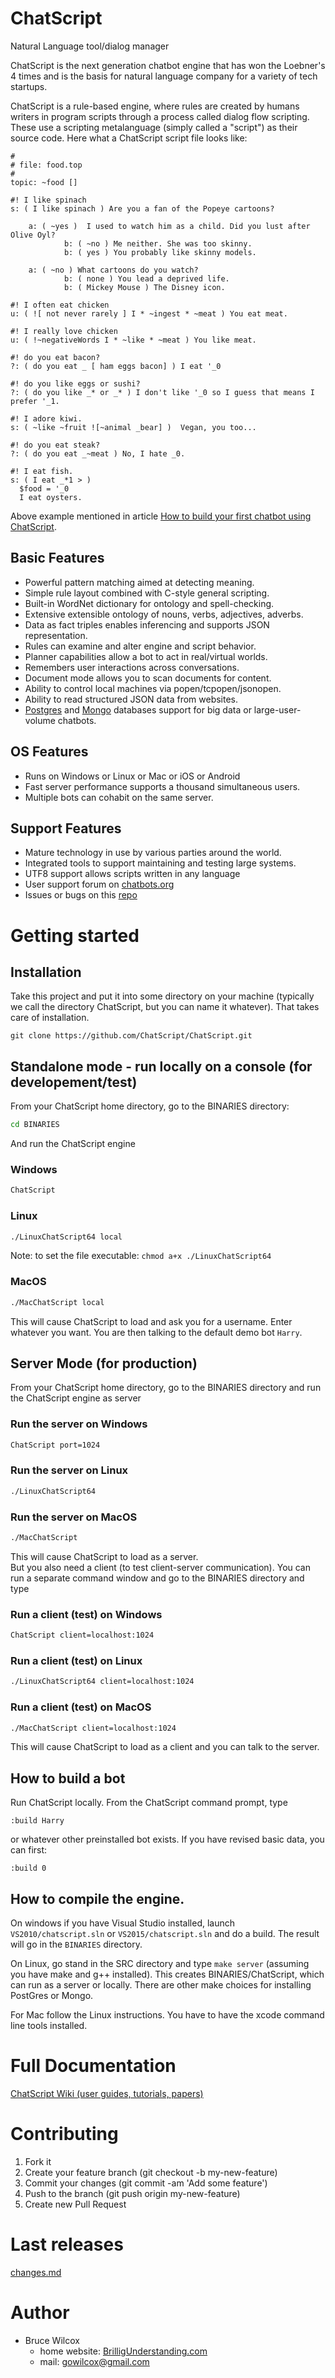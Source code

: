 # ChatScript
Natural Language tool/dialog manager

ChatScript is the next generation chatbot engine that has won the Loebner's 4 times and is the basis for natural language company for a variety of tech startups.

ChatScript is a rule-based engine, where rules are created by humans writers in program scripts through a process called dialog flow scripting. These use a scripting metalanguage (simply called a "script") as their source code. 
Here what a ChatScript script file looks like:
```
#
# file: food.top
#
topic: ~food []

#! I like spinach
s: ( I like spinach ) Are you a fan of the Popeye cartoons?
	
	a: ( ~yes )  I used to watch him as a child. Did you lust after Olive Oyl?
    	    b: ( ~no ) Me neither. She was too skinny.
    	    b: ( yes ) You probably like skinny models.
	
	a: ( ~no ) What cartoons do you watch?
     		b: ( none ) You lead a deprived life.
     		b: ( Mickey Mouse ) The Disney icon.

#! I often eat chicken
u: ( ![ not never rarely ] I * ~ingest * ~meat ) You eat meat.

#! I really love chicken
u: ( !~negativeWords I * ~like * ~meat ) You like meat.

#! do you eat bacon?
?: ( do you eat _ [ ham eggs bacon] ) I eat '_0

#! do you like eggs or sushi?
?: ( do you like _* or _* ) I don't like '_0 so I guess that means I prefer '_1.

#! I adore kiwi.
s: ( ~like ~fruit ![~animal _bear] )  Vegan, you too...

#! do you eat steak?
?: ( do you eat _~meat ) No, I hate _0.

#! I eat fish.
s: ( I eat _*1 > ) 
  $food = '_0 
  I eat oysters.
```

Above example mentioned in article [How to build your first chatbot using ChatScript](https://medium.freecodecamp.com/chatscript-for-beginners-chatbots-developers-c58bb591da8#.2qdxjuyvs).


## Basic Features

* Powerful pattern matching aimed at detecting meaning.
* Simple rule layout combined with C-style general scripting.
* Built-in WordNet dictionary for ontology and spell-checking.
* Extensive extensible ontology of nouns, verbs, adjectives, adverbs.
* Data as fact triples enables inferencing and supports JSON representation.
* Rules can examine and alter engine and script behavior.
* Planner capabilities allow a bot to act in real/virtual worlds.
* Remembers user interactions across conversations.
* Document mode allows you to scan documents for content.
* Ability to control local machines via popen/tcpopen/jsonopen.
* Ability to read structured JSON data from websites.
* [Postgres](https://www.postgresql.org/) and [Mongo](https://www.mongodb.com/) databases support for big data or large-user-volume chatbots.

## OS Features

* Runs on Windows or Linux or Mac or iOS or Android
* Fast server performance supports a thousand simultaneous users.
* Multiple bots can cohabit on the same server.

## Support Features

* Mature technology in use by various parties around the world.
* Integrated tools to support maintaining and testing large systems.
* UTF8 support allows scripts written in any language
* User support forum on [chatbots.org](https://www.chatbots.org/ai_zone/viewforum/44/) 
* Issues or bugs on this [repo](https://github.com/ChatScript/ChatScript/issues)


# Getting started

## Installation

Take this project and put it into some directory on your machine (typically we call the directory ChatScript, but you can name it whatever). That takes care of installation.

    git clone https://github.com/ChatScript/ChatScript.git


## Standalone mode - run locally on a console (for developement/test)

From your ChatScript home directory, go to the BINARIES directory: 
```bash
cd BINARIES
```
And run the ChatScript engine

### Windows
```bash
ChatScript
```

### Linux
```bash
./LinuxChatScript64 local
```
Note: to set the file executable: `chmod a+x ./LinuxChatScript64`

### MacOS
```bash
./MacChatScript local
```

This will cause ChatScript to load and ask you for a username. Enter whatever you want. 
You are then talking to the default demo bot `Harry`.

## Server Mode (for production)
From your ChatScript home directory, go to the BINARIES directory and run the ChatScript engine as server
### Run the server on Windows
```bash
ChatScript port=1024
```
### Run the server on Linux
```bash
./LinuxChatScript64
```
### Run the server on MacOS
```bash
./MacChatScript
```

This will cause ChatScript to load as a server.  
But you also need a client (to test client-server communication). 
You can run a separate command window and go to the BINARIES directory and type 

### Run a client (test) on Windows
```bash
ChatScript client=localhost:1024 
```

### Run a client (test) on Linux
```bash
./LinuxChatScript64 client=localhost:1024
```

### Run a client (test) on MacOS
```bash
./MacChatScript client=localhost:1024
```

This will cause ChatScript to load as a client and you can talk to the server. 


## How to build a bot
Run ChatScript locally. From the ChatScript command prompt, type 

    :build Harry

or whatever other preinstalled bot exists. If you have revised basic data, you can first:

    :build 0

## How to compile the engine.
On windows if you have Visual Studio installed, launch `VS2010/chatscript.sln` or `VS2015/chatscript.sln` and do a build. 
The result will go in the `BINARIES` directory.

On Linux, go stand in the SRC directory and type `make server` (assuming you have make and g++ installed). This creates BINARIES/ChatScript, which can run as a server or locally. There are other make choices for installing PostGres or Mongo.

For Mac follow the Linux instructions. You have to have the xcode command line tools installed.


# Full Documentation

[ChatScript Wiki (user guides, tutorials, papers)](/WIKI/README.md)


# Contributing

1. Fork it
2. Create your feature branch (git checkout -b my-new-feature)
3. Commit your changes (git commit -am 'Add some feature')
4. Push to the branch (git push origin my-new-feature)
5. Create new Pull Request


# Last releases

[changes.md](/changes.md)


# Author 

* Bruce Wilcox
  * home website: [BrilligUnderstanding.com](http://www.brilligunderstanding.com)
  * mail:  [gowilcox@gmail.com](mailto:gowilcox@gmail.com )  
